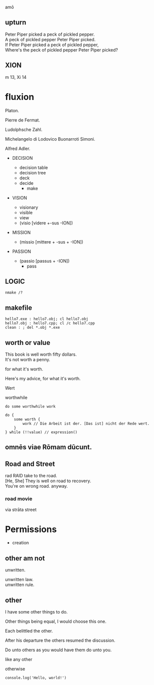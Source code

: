 amō

upturn
---------------

Peter Piper picked a peck of pickled pepper.\
A peck of pickled pepper Peter Piper picked.\
If Peter Piper picked a peck of pickled pepper,\
Where's the peck of pickled pepper Peter Piper picked?

## XION
m 13, Xi 14

# fluxion

Platon.

Pierre de Fermat.

Ludolphsche Zahl.

Michelangelo di Lodovico Buonarroti Simoni.

Alfred Adler.

* DECISION
  - decision table
  - decision tree
  - deck
  - decide
      - make

* VISION
  - visionary
  - visible
  - view
  - (visio [videre +-sus -ION])

* MISSION
  - (missio [mittere + -sus + -ION])

* PASSION
  - (passio [passus + -ION])
      - pass

LOGIC
---------------

```
nmake /?
```

makefile <sample>
---------------
```
hello7.exe : hello7.obj; cl hello7.obj
hello7.obj : hello7.cpp; cl /c hello7.cpp
clean : ; del *.obj *.exe
```

worth or value
---------------
This book is well worth fifty dollars.\
It's not worth  a penny.

for what  it's worth.

Here's my advice, for what it's worth.

Wert

worthwhile
```
do some worthwhile work

do {
    some worth {
        work // Die Arbeit ist der. [Das ist] nicht der Rede wert.
    }
} while (!!value) // expression()
```

## omnēs viae Rōmam dūcunt.

## Road and Street

rad RAID
take to the road.\
[He, She] They is well on road to recovery.\
You're on wrong road.
anyway.

### road movie 
via strāta   street

# Permissions

- creation

other am not
---------------

unwritten.

unwritten law. <br>
unwritten rule. <br>

other
---------------
I have some other things to do.

Other things being equal, I would choose this one.

Each belittled the other.

After his departure the others resumed the discussion.

Do unto others as you would have them do unto you.

like any other

otherwise


```
console.log('Hello, world!')
```
